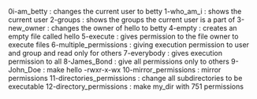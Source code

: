0i-am_betty : changes the current user to betty
1-who_am_i : shows the current user
2-groups : shows the groups the current user is a part of
3-new_owner : changes the owner of hello to betty
4-empty : creates an empty file called hello
5-execute : gives permission to the file owner to execute files
6-multiple_permissions : giving execution permission to user and group and read only for others
7-everybody : gives execution permission to all
8-James_Bond : give all permissions only to others
9-John_Doe : make hello -rwxr-x-wx
10-mirror_permissions : mirror permissions
11-directories_permissions : change all subdirectories to be executable
12-directory_permissions : make my_dir with 751 permissions

